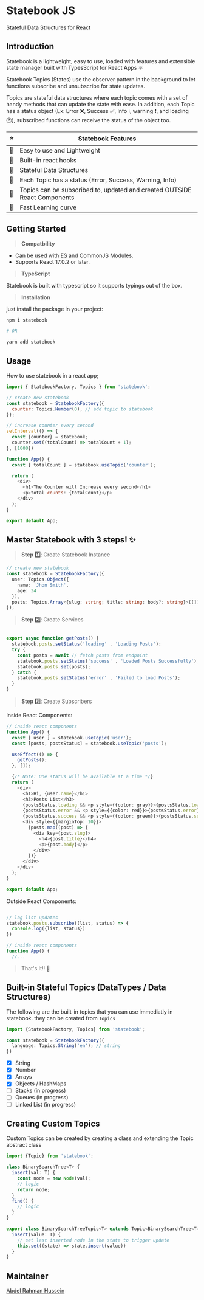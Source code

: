 # Statebook JS
Stateful Data Structures for React

## Introduction
Statebook is a lightweight, easy to use, loaded with features and extensible state manager built with TypesScript for React Apps ⚛️

Statebook Topics (States) use the observer pattern in the background to let functions subscribe and unsubscribe for state updates.

Topics are stateful data structures where each topic comes with a set of handy methods that can update the state with ease. In addition, each Topic has a status object (Ex: Error :x:, Success ✅, Info ℹ️, warning ❗, and loading :clock1:), subscribed functions can receive the status of the object too.

|:star:| Statebook Features |
|--|--|
| 🔹 | Easy to use and Lightweight |
| 🔹 | Built-in react hooks |
| 🔹 | Stateful Data Structures |
| 🔹 | Each Topic has a status (Error, Success, Warning, Info) |
| 🔹 | Topics can be subscribed to, updated and created OUTSIDE React Components |
| 🔹 | Fast Learning curve |

## Getting Started
> **Compatbility**
- Can be used with ES and CommonJS Modules. 
-   Supports React 17.0.2 or later.

> **TypeScript**

Statebook is built with typescript so it supports typings out of the box.

> **Installation**

just install the package in your project:

```bash
npm i statebook

# OR

yarn add statebook
```

## Usage

How to use statebook in a react app;

```javascript
import { StatebookFactory, Topics } from 'statebook';

// create new statebook
const statebook = StatebookFactory({
  counter: Topics.Number(0), // add topic to statebook
});

// increase counter every second
setInterval(() => {
  const {counter} = statebook;
  counter.set((totalCount) => totalCount + 1);
}, [1000])

function App() {
  const [ totalCount ] = statebook.useTopic('counter');

  return (
    <div>
      <h1>The Counter will Increase every second</h1>
      <p>total counts: {totalCount}</p>
    </div>
  );
}

export default App;
```

## Master Statebook with 3 steps! ✨

> **Step 1️⃣**: Create Statebook Instance
```typescript
// create new statebook
const statebook = StatebookFactory({
  user: Topics.Object({
    name: 'Jhon Smith',
    age: 34
  }),
  posts: Topics.Array<{slug: string; title: string; body?: string}>([])
});
```

> **Step :two:**: Create Services
```typescript

export async function getPosts() {
  statebook.posts.setStatus('loading' , 'Loading Posts');
  try {
    const posts = await // fetch posts from endpoint
    statebook.posts.setStatus('success' , 'Loaded Posts Successfully');
    statebook.posts.set(posts);
  } catch {
    statebook.posts.setStatus('error' , 'Failed to load Posts');
  }
}
```

> **Step :three:**: Create Subscribers

Inside React Components:
```typescript
// inside react components
function App() {
  const [ user ] = statebook.useTopic('user');
  const [posts, postsStatus] = statebook.useTopic('posts');

  useEffect(() => {
    getPosts();
  }, []);

  {/* Note: One status will be available at a time */}
  return (
    <div>
      <h1>Hi, {user.name}</h1>
      <h3>Posts List</h3>
      {postsStatus.loading && <p style={{color: gray}}>{postsStatus.loading}</p>}
      {postsStatus.error && <p style={{color: red}}>{postsStatus.error}</p>}
      {postsStatus.success && <p style={{color: green}}>{postsStatus.success}</p>}
      <div style={{marginTop: 10}}>
        {posts.map((post) => {
          <div key={post.slug}>
            <h4>{post.title}</h4>
            <p>{post.body}</p>
          </div>
        })}
      </div>
    </div>
  );
}

export default App;

```

Outside React Components:
```typescript

// log list updates
statebook.posts.subscribe((list, status) => {
  console.log({list, status})
})

// inside react components
function App() {
  //...
```

> That's It!! :confetti_ball:

## Built-in Stateful Topics (DataTypes / Data Structures)

The following are the built-in topics that you can use immediatly in statebook. they can be created from  `Topics`

```typescript
import {StatebookFactory, Topics} from 'statebook';

const statebook = StatebookFactory({
  language: Topics.String('en'); // string
})
```

- [X] String
- [X] Number
- [X] Arrays
- [X] Objects / HashMaps
- [ ] Stacks (in progress)
- [ ] Queues (in progress)
- [ ] Linked List (in progress)

## Creating Custom Topics
Custom Topics can be created by creating a class and extending the Topic abstract class

```TypeScript
import {Topic} from 'statebook';

class BinarySearchTree<T> {
  insert(val: T) {
    const node = new Node(val);
    // logic
    return node;
  }
  find() {
    // logic
  }
}

export class BinarySearchTreeTopic<T> extends Topic<BinarySearchTree<T>> {
  insert(value: T) {
    // set last inserted node in the state to trigger update
    this.set((state) => state.insert(value)) 
  }
}
```


## Maintainer
[Abdel Rahman Hussein](https://github.com/abdelrahman146)
